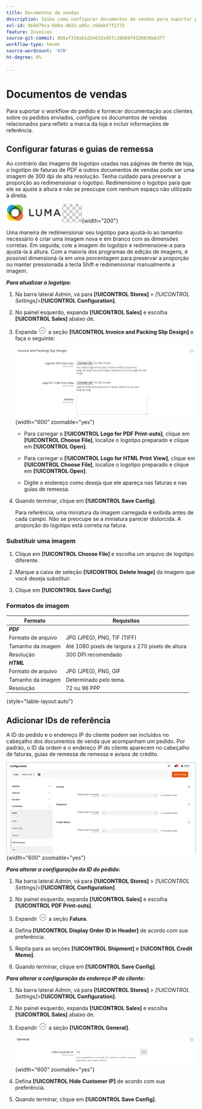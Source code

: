 ```yaml
---
title: Documentos de vendas
description: Saiba como configurar documentos de vendas para suportar pedidos e atendimento de clientes para sua loja da Commerce.
exl-id: 869d79ca-688a-4032-a95c-c66ebf7f2775
feature: Invoices
source-git-commit: 8b5af316ab1d2e632ed5fc2066974326830ab3f7
workflow-type: tm+mt
source-wordcount: '470'
ht-degree: 0%

---
```


# Documentos de vendas

Para suportar o workflow do pedido e fornecer documentação aos clientes sobre os pedidos enviados, configure os documentos de vendas relacionados para refletir a marca da loja e incluir informações de referência.

## Configurar faturas e guias de remessa

Ao contrário das imagens de logotipo usadas nas páginas de frente de loja, o logotipo de faturas de PDF e outros documentos de vendas pode ser uma imagem de 300 dpi de alta resolução. Tenha cuidado para preservar a proporção ao redimensionar o logotipo. Redimensione o logotipo para que ele se ajuste à altura e não se preocupe com nenhum espaço não utilizado à direita.

![Logotipo de exemplo](./assets/logo-pdf.png){width="200"}

Uma maneira de redimensionar seu logotipo para ajustá-lo ao tamanho necessário é criar uma imagem nova e em branco com as dimensões corretas. Em seguida, cole a imagem do logotipo e redimensione-a para ajustá-la à altura. Com a maioria dos programas de edição de imagens, é possível dimensioná-la em uma porcentagem para preservar a proporção ou manter pressionada a tecla Shift e redimensionar manualmente a imagem.

**_Para atualizar o logotipo:_**

1. Na barra lateral _Admin_, vá para **[!UICONTROL Stores]** > _[!UICONTROL Settings]_>**[!UICONTROL Configuration]**.

1. No painel esquerdo, expanda **[!UICONTROL Sales]** e escolha **[!UICONTROL Sales]** abaixo de.

1. Expanda ![Seletor de expansão](../assets/icon-display-expand.png) a seção **[!UICONTROL Invoice and Packing Slip Design]** e faça o seguinte:

   ![Configuração de vendas - fatura de venda e design da guia de remessa](../configuration-reference/sales/assets/sales-invoice-packing-slip-design.png){width="600" zoomable="yes"}

   - Para carregar o **[!UICONTROL Logo for PDF Print-outs]**, clique em **[!UICONTROL Choose File]**, localize o logotipo preparado e clique em **[!UICONTROL Open]**.

   - Para carregar o **[!UICONTROL Logo for HTML Print View]**, clique em **[!UICONTROL Choose File]**, localize o logotipo preparado e clique em **[!UICONTROL Open]**.

   - Digite o endereço como deseja que ele apareça nas faturas e nas guias de remessa.

1. Quando terminar, clique em **[!UICONTROL Save Config]**.

   Para referência, uma miniatura da imagem carregada é exibida antes de cada campo. Não se preocupe se a miniatura parecer distorcida. A proporção do logotipo está correta na fatura.

### Substituir uma imagem

1. Clique em **[!UICONTROL Choose File]** e escolha um arquivo de logotipo diferente.

1. Marque a caixa de seleção **[!UICONTROL Delete Image]** da imagem que você deseja substituir.

1. Clique em **[!UICONTROL Save Config]**.

### Formatos de imagem

| Formato | Requisitos |
|--- |------------------------------------------|
| **_PDF_** |  |
| Formato de arquivo | JPG (JPEG), PNG, TIF (TIFF) |
| Tamanho da imagem | Até 1080 pixels de largura x 270 pixels de altura |
| Resolução | 300 DPI recomendado |
| **_HTML_** |  |
| Formato de arquivo | JPG (JPEG), PNG, GIF |
| Tamanho da imagem | Determinado pelo tema. |
| Resolução | 72 ou 96 PPP |

{style="table-layout:auto"}

## Adicionar IDs de referência

A ID do pedido e o endereço IP do cliente podem ser incluídos no cabeçalho dos documentos de venda que acompanham um pedido. Por padrão, o ID da ordem e o endereço IP do cliente aparecem no cabeçalho de faturas, guias de remessa de remessa e avisos de crédito.

![Configuração de vendas - impressões de PDF](./assets/config-sales-pdf-print-outs.png){width="600" zoomable="yes"}

**_Para alterar a configuração da ID do pedido:_**

1. Na barra lateral _Admin_, vá para **[!UICONTROL Stores]** > _[!UICONTROL Settings]_>**[!UICONTROL Configuration]**.

1. No painel esquerdo, expanda **[!UICONTROL Sales]** e escolha **[!UICONTROL PDF Print-outs]**.

1. Expandir ![Seletor de expansão](../assets/icon-display-expand.png) a seção **Fatura**.

1. Defina **[!UICONTROL Display Order ID in Header]** de acordo com sua preferência.

1. Repita para as seções **[!UICONTROL Shipment]** e **[!UICONTROL Credit Memo]**.

1. Quando terminar, clique em **[!UICONTROL Save Config]**.

**_Para alterar a configuração do endereço IP do cliente:_**

1. Na barra lateral _Admin_, vá para **[!UICONTROL Stores]** > _[!UICONTROL Settings]_>**[!UICONTROL Configuration]**.

1. No painel esquerdo, expanda **[!UICONTROL Sales]** e escolha **[!UICONTROL Sales]** abaixo de.

1. Expandir ![Seletor de expansão](../assets/icon-display-expand.png) a seção **[!UICONTROL General]**.

   ![Configuração de vendas - configurações gerais de vendas](../configuration-reference/sales/assets/sales-general.png){width="600" zoomable="yes"}

1. Defina **[!UICONTROL Hide Customer IP]** de acordo com sua preferência.

1. Quando terminar, clique em **[!UICONTROL Save Config]**.
